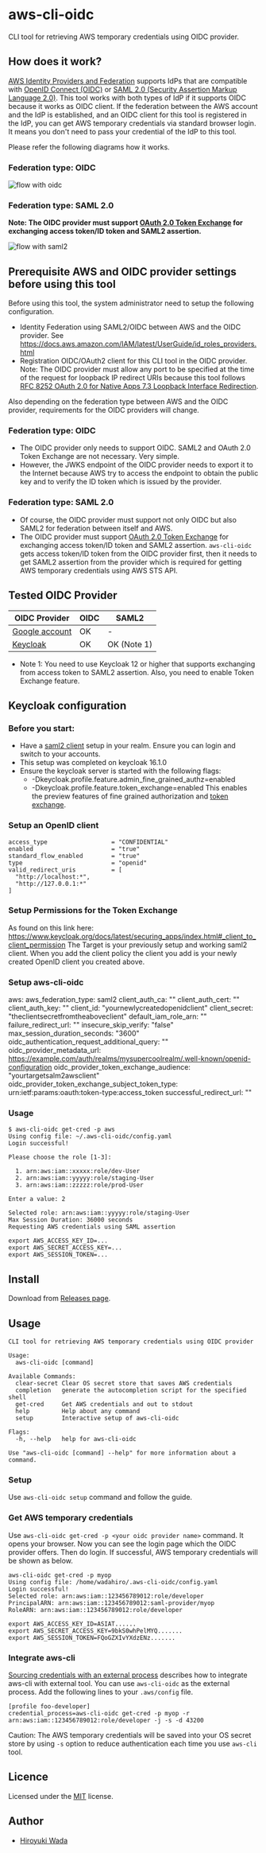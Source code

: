 # aws-cli-oidc

CLI tool for retrieving AWS temporary credentials using OIDC provider.

## How does it work?

[AWS Identity Providers and Federation](https://docs.aws.amazon.com/IAM/latest/UserGuide/id_roles_providers.html) supports IdPs that are compatible with [OpenID Connect (OIDC)](http://openid.net/connect/) or [SAML 2.0 (Security Assertion Markup Language 2.0)](https://wiki.oasis-open.org/security). This tool works with both types of IdP if it supports OIDC because it works as OIDC client. If the federation between the AWS account and the IdP is established, and an OIDC client for this tool is registered in the IdP, you can get AWS temporary credentials via standard browser login. It means you don't need to pass your credential of the IdP to this tool.

Please refer the following diagrams how it works.

### Federation type: OIDC

![flow with oidc](flow-with-oidc.png)

### Federation type: SAML 2.0

**Note: The OIDC provider must support [OAuth 2.0 Token Exchange](https://tools.ietf.org/html/draft-ietf-oauth-token-exchange-15) for exchanging access token/ID token and SAML2 assertion.**

![flow with saml2](flow-with-saml2.png)

## Prerequisite AWS and OIDC provider settings before using this tool

Before using this tool, the system administrator need to setup the following configuration.

- Identity Federation using SAML2/OIDC between AWS and the OIDC provider. See https://docs.aws.amazon.com/IAM/latest/UserGuide/id_roles_providers.html
- Registration OIDC/OAuth2 client for this CLI tool in the OIDC provider. Note: The OIDC provider must allow any port to be specified at the time of the request for loopback IP redirect URIs because this tool follows [RFC 8252 OAuth 2.0 for Native Apps 7.3 Loopback Interface Redirection](https://tools.ietf.org/html/rfc8252#section-7.3).

Also depending on the federation type between AWS and the OIDC provider, requirements for the OIDC providers will change.

### Federation type: OIDC

- The OIDC provider only needs to support OIDC. SAML2 and OAuth 2.0 Token Exchange are not necessary. Very simple.
- However, the JWKS endpoint of the OIDC provider needs to export it to the Internet because AWS try to access the endpoint to obtain the public key and to verify the ID token which is issued by the provider.

### Federation type: SAML 2.0

- Of course, the OIDC provider must support not only OIDC but also SAML2 for federation between itself and AWS.
- The OIDC provider must support [OAuth 2.0 Token Exchange](https://tools.ietf.org/html/draft-ietf-oauth-token-exchange-15) for exchanging access token/ID token and SAML2 assertion. `aws-cli-oidc` gets access token/ID token from the OIDC provider first, then it needs to get SAML2 assertion from the provider which is required for getting AWS temporary credentials using AWS STS API.

## Tested OIDC Provider

| OIDC Provider                                                                  | OIDC | SAML2       |
| ------------------------------------------------------------------------------ | ---- | ----------- |
| [Google account](https://accounts.google.com/.well-known/openid-configuration) | OK   | -           |
| [Keycloak](https://www.keycloak.org)                                           | OK   | OK (Note 1) |

- Note 1: You need to use Keycloak 12 or higher that supports exchanging from access token to SAML2 assertion. Also, you need to enable Token Exchange feature.

## Keycloak configuration

### Before you start:
- Have a [saml2 client](https://neuw.medium.com/aws-connect-saml-based-identity-provider-using-keycloak-9b3e6d0111e6) setup in your realm. Ensure you can login and switch to your accounts.
- This setup was completed on keycloak 16.1.0
- Ensure the keycloak server is started with the following flags:
  - -Dkeycloak.profile.feature.admin_fine_grained_authz=enabled
  - -Dkeycloak.profile.feature.token_exchange=enabled
  This enables the preview features of fine grained authorization and [token exchange](https://www.keycloak.org/docs/latest/securing_apps/index.html#internal-token-to-internal-token-exchange).

### Setup an OpenID client
```
access_type                  = "CONFIDENTIAL"
enabled                      = "true"
standard_flow_enabled        = "true"
type                         = "openid"
valid_redirect_uris          = [
  "http://localhost:*",
  "http://127.0.0.1:*"
]
```

### Setup Permissions for the Token Exchange
As found on this link here: https://www.keycloak.org/docs/latest/securing_apps/index.html#_client_to_client_permission
The Target is your previously setup and working saml2 client.
When you add the client policy the client you add is your newly created OpenID client you created above.

### Setup aws-cli-oidc
aws:
  aws_federation_type: saml2
  client_auth_ca: ""
  client_auth_cert: ""
  client_auth_key: ""
  client_id: "yournewlycreatedopenidclient"
  client_secret: "theclientsecretfromtheaboveclient"
  default_iam_role_arn: ""
  failure_redirect_url: ""
  insecure_skip_verify: "false"
  max_session_duration_seconds: "3600"
  oidc_authentication_request_additional_query: ""
  oidc_provider_metadata_url: https://example.com/auth/realms/mysupercoolrealm/.well-known/openid-configuration
  oidc_provider_token_exchange_audience: "yourtargetsalm2awsclient"
  oidc_provider_token_exchange_subject_token_type: urn:ietf:params:oauth:token-type:access_token
  successful_redirect_url: ""

### Usage
```
$ aws-cli-oidc get-cred -p aws
Using config file: ~/.aws-cli-oidc/config.yaml
Login successful!

Please choose the role [1-3]:

  1. arn:aws:iam::xxxxx:role/dev-User
  2. arn:aws:iam::yyyyy:role/staging-User
  3. arn:aws:iam::zzzzz:role/prod-User

Enter a value: 2

Selected role: arn:aws:iam::yyyyy:role/staging-User
Max Session Duration: 36000 seconds
Requesting AWS credentials using SAML assertion

export AWS_ACCESS_KEY_ID=...
export AWS_SECRET_ACCESS_KEY=...
export AWS_SESSION_TOKEN=...
```

## Install

Download from [Releases page](https://github.com/openstandia/aws-cli-oidc/releases).

## Usage

```
CLI tool for retrieving AWS temporary credentials using OIDC provider

Usage:
  aws-cli-oidc [command]

Available Commands:
  clear-secret Clear OS secret store that saves AWS credentials
  completion   generate the autocompletion script for the specified shell
  get-cred     Get AWS credentials and out to stdout
  help         Help about any command
  setup        Interactive setup of aws-cli-oidc

Flags:
  -h, --help   help for aws-cli-oidc

Use "aws-cli-oidc [command] --help" for more information about a command.
```

### Setup

Use `aws-cli-oidc setup` command and follow the guide.

### Get AWS temporary credentials

Use `aws-cli-oidc get-cred -p <your oidc provider name>` command. It opens your browser.
Now you can see the login page which the OIDC provider offers. Then do login.
If successful, AWS temporary credentials will be shown as below.

```
aws-cli-oidc get-cred -p myop
Using config file: /home/wadahiro/.aws-cli-oidc/config.yaml
Login successful!
Selected role: arn:aws:iam::123456789012:role/developer
PrincipalARN: arn:aws:iam::123456789012:saml-provider/myop
RoleARN: arn:aws:iam::123456789012:role/developer

export AWS_ACCESS_KEY_ID=ASIAT......
export AWS_SECRET_ACCESS_KEY=9bkS0whPelMYQ.......
export AWS_SESSION_TOKEN=FQoGZXIvYXdzENz.......
```

### Integrate aws-cli

[Sourcing credentials with an external process](https://docs.aws.amazon.com/cli/latest/userguide/cli-configure-sourcing-external.html) describes how to integrate aws-cli with external tool.
You can use `aws-cli-oidc` as the external process. Add the following lines to your `.aws/config` file.

```
[profile foo-developer]
credential_process=aws-cli-oidc get-cred -p myop -r arn:aws:iam::123456789012:role/developer -j -s -d 43200
```

Caution: The AWS temporary credentials will be saved into your OS secret store by using `-s` option to reduce authentication each time you use `aws-cli` tool.

## Licence

Licensed under the [MIT](/LICENSE) license.

## Author

- [Hiroyuki Wada](https://github.com/wadahiro)
